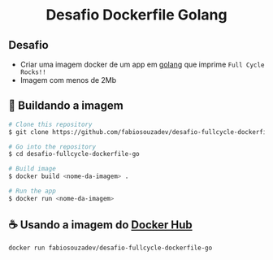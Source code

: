<h1 align="center">
  Desafio Dockerfile Golang
</h1>

## Desafio
* Criar uma imagem docker de um app em [golang](https://go.dev/) que imprime `Full Cycle Rocks!!`
* Imagem com menos de 2Mb

## 🚀 Buildando a imagem 

```bash
# Clone this repository
$ git clone https://github.com/fabiosouzadev/desafio-fullcycle-dockerfile-go

# Go into the repository
$ cd desafio-fullcycle-dockerfile-go

# Build image
$ docker build <nome-da-imagem> .

# Run the app
$ docker run <nome-da-imagem>
```

## ☕ Usando a imagem do [Docker Hub](https://hub.docker.com/)

```bash
docker run fabiosouzadev/desafio-fullcycle-dockerfile-go
```
